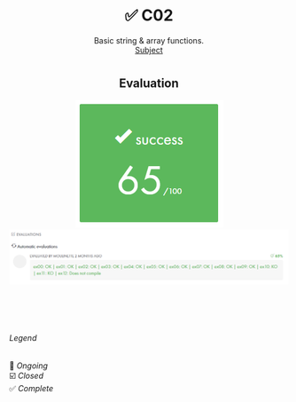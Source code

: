 # <h1 align="center"> :white_check_mark: C02</h1>
<p align="center">
Basic string & array functions.<br>
<a href="../Resources/Subjects/en.subject_C02.pdf">Subject</a>
</p>

# <h2 align="center"> Evaluation </h1>
<p align="center">
<a><img src="../Resources/Evals/grade_C02.png" alt="evaluation2" class="centerImage"/></a><br />
<a><img src="../Resources/Evals/grades_C02.png" alt="evaluation" width=1000 class="centerImage"/></a><br />
</p>

<br>
<br>
<br>

###### Legend
:black_square_button: _Ongoing_<br />
:ballot_box_with_check: _Closed_<br />
:white_check_mark: _Complete_<br />
